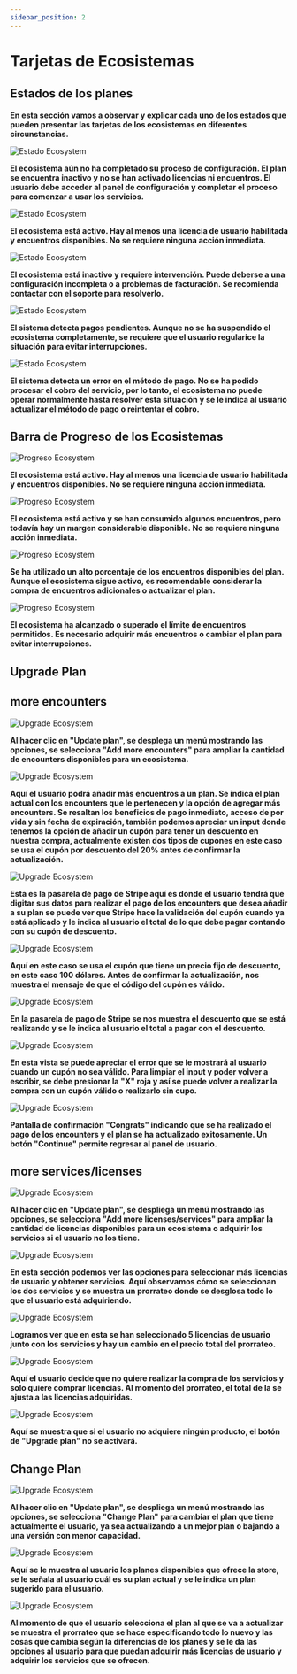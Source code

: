 ```yaml
---
sidebar_position: 2
---
```


# Tarjetas de Ecosistemas

## Estados de los planes

**En esta sección vamos a observar y explicar cada uno de los estados que pueden presentar las tarjetas de los ecosistemas en diferentes circunstancias.**

![Estado Ecosystem](/img/store-usuario/Card-ecosystem-(6).png)

**El ecosistema aún no ha completado su proceso de configuración. El plan se encuentra inactivo y no se han activado licencias ni encuentros. El usuario debe acceder al panel de configuración y completar el proceso para comenzar a usar los servicios.**

![Estado Ecosystem](/img/store-usuario/Card-ecosystem-(8).png)

**El ecosistema está activo. Hay al menos una licencia de usuario habilitada y encuentros disponibles. No se requiere ninguna acción inmediata.**

![Estado Ecosystem](/img/store-usuario/Card-ecosystem-(7).png)

**El ecosistema está inactivo y requiere intervención. Puede deberse a una configuración incompleta o a problemas de facturación. Se recomienda contactar con el soporte para resolverlo.**

![Estado Ecosystem](/img/store-usuario/Card-ecosystem-(2).png)

**El sistema detecta pagos pendientes. Aunque no se ha suspendido el ecosistema completamente, se requiere que el usuario regularice la situación para evitar interrupciones.**

![Estado Ecosystem](/img/store-usuario/Card-ecosystem-(1).png)

**El sistema detecta un error en el método de pago. No se ha podido procesar el cobro del servicio, por lo tanto, el ecosistema no puede operar normalmente hasta resolver esta situación y se le indica al usuario actualizar el método de pago o reintentar el cobro.**

## Barra de Progreso de los Ecosistemas

![Progreso Ecosystem](/img/store-usuario/Card-ecosystem-(8).png)

**El ecosistema está activo. Hay al menos una licencia de usuario habilitada y encuentros disponibles. No se requiere ninguna acción inmediata.**

![Progreso Ecosystem](/img/store-usuario/Card-ecosystem-(4).png)

**El ecosistema está activo y se han consumido algunos encuentros, pero todavía hay un margen considerable disponible. No se requiere ninguna acción inmediata.**

![Progreso Ecosystem](/img/store-usuario/Card-ecosystem-(3).png)

**Se ha utilizado un alto porcentaje de los encuentros disponibles del plan. Aunque el ecosistema sigue activo, es recomendable considerar la compra de encuentros adicionales o actualizar el plan.**

![Progreso Ecosystem](/img/store-usuario/Card-ecosystem-(5).png)

**El ecosistema ha alcanzado o superado el límite de encuentros permitidos. Es necesario adquirir más encuentros o cambiar el plan para evitar interrupciones.**

## Upgrade Plan

## more encounters

![Upgrade Ecosystem](/img/store-usuario/upgrade-ecosystem-1.png)

**Al hacer clic en "Update plan", se desplega un menú mostrando las opciones, se selecciona "Add more encounters" para ampliar la cantidad de encounters disponibles para un ecosistema.**

![Upgrade Ecosystem](/img/store-usuario/more-encounters-1.png)

**Aquí el usuario podrá añadir más encuentros a un plan. Se indica el plan actual con los encounters que le pertenecen y la opción de agregar más encounters. Se resaltan los beneficios de pago inmediato, acceso de por vida y sin fecha de expiración, también podemos apreciar un input donde tenemos la opción de añadir un cupón para tener un descuento en nuestra compra, actualmente existen dos tipos de cupones en este caso se usa el cupón por descuento del 20% antes de confirmar la actualización.**

![Upgrade Ecosystem](/img/store-usuario/pay-encounter-1.png)

**Esta es la pasarela de pago de Stripe aquí es donde el usuario tendrá que digitar sus datos para realizar el pago de los encounters que desea añadir a su plan se puede ver que Stripe hace la validación del cupón cuando ya está aplicado y le indica al usuario el total de lo que debe pagar contando con su cupón de descuento.**

![Upgrade Ecosystem](/img/store-usuario/more-encounters-2.png)

**Aquí en este caso se usa el cupón que tiene un precio fijo de descuento, en este caso 100 dólares. Antes de confirmar la actualización, nos muestra el mensaje de que el código del cupón es válido.**

![Upgrade Ecosystem](/img/store-usuario/pay-encounter-2.png)

**En la pasarela de pago de Stripe se nos muestra el descuento que se está realizando y se le indica al usuario el total a pagar con el descuento.**

![Upgrade Ecosystem](/img/store-usuario/more-encounters-3.png)

**En esta vista se puede apreciar el error que se le mostrará al usuario cuando un cupón no sea válido. Para limpiar el input y poder volver a escribir, se debe presionar la "X" roja y así se puede volver a realizar la compra con un cupón válido o realizarlo sin cupo.**

![Upgrade Ecosystem](/img/store-usuario/more-encounters-4.png)

**Pantalla de confirmación "Congrats" indicando que se ha realizado el pago de los encounters y el plan se ha actualizado exitosamente. Un botón "Continue" permite regresar al panel de usuario.**

## more services/licenses

![Upgrade Ecosystem](/img/store-usuario/upgrade-ecosystem-2.png)

**Al hacer clic en "Update plan", se despliega un menú mostrando las opciones, se selecciona "Add more licenses/services" para ampliar la cantidad de licencias disponibles para un ecosistema o adquirir los servicios si el usuario no los tiene.**

![Upgrade Ecosystem](/img/store-usuario/more-S-L-1.png)

**En esta sección podemos ver las opciones para seleccionar más licencias de usuario y obtener servicios. Aquí observamos cómo se seleccionan los dos servicios y se muestra un prorrateo donde se desglosa todo lo que el usuario está adquiriendo.**

![Upgrade Ecosystem](/img/store-usuario/more-S-L-2.png)

**Logramos ver que en esta se han seleccionado 5 licencias de usuario junto con los servicios y hay un cambio en el precio total del prorrateo.**

![Upgrade Ecosystem](/img/store-usuario/more-S-L-3.png)

**Aquí el usuario decide que no quiere realizar la compra de los servicios y solo quiere comprar licencias. Al momento del prorrateo, el total de la se ajusta a las licencias adquiridas.**

![Upgrade Ecosystem](/img/store-usuario/more-S-L-4.png)

**Aquí se muestra que si el usuario no adquiere ningún producto, el botón de "Upgrade plan" no se activará.**

## Change Plan

![Upgrade Ecosystem](/img/store-usuario/upgrade-ecosystem-3.png)

**Al hacer clic en "Update plan", se despliega un menú mostrando las opciones, se selecciona "Change Plan" para cambiar el plan que tiene actualmente el usuario, ya sea actualizando a un mejor plan o bajando a una versión con menor capacidad.**

![Upgrade Ecosystem](/img/store-usuario/change-plan-1.png)

**Aquí se le muestra al usuario los planes disponibles que ofrece la store, se le señala al usuario cuál es su plan actual y se le indica un plan sugerido para el usuario.**

![Upgrade Ecosystem](/img/store-usuario/change-plan-3.png)

**Al momento de que el usuario selecciona el plan al que se va a actualizar se muestra el prorrateo que se hace especificando todo lo nuevo y las cosas que cambia según la diferencias de los planes y se le da las opciones al usuario para que puedan adquirir más licencias de usuario y adquirir los servicios que se ofrecen.**
